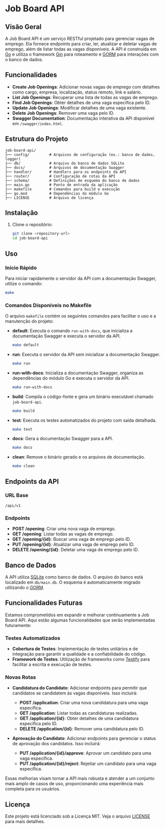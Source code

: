 # Job Board API

## Visão Geral

A Job Board API é um serviço RESTful projetado para gerenciar vagas de emprego. Ela fornece endpoints para criar, ler, atualizar e deletar vagas de emprego, além de listar todas as vagas disponíveis. A API é construída em [Go](https://go.dev/) e utiliza o framework [Gin](https://gin-gonic.com/) para roteamento e [GORM](https://gorm.io/) para interações com o banco de dados.

## Funcionalidades

- **Create Job Openings**: Adicionar novas vagas de emprego com detalhes como cargo, empresa, localização, status remoto, link e salário.
- **List Job Openings**: Recuperar uma lista de todas as vagas de emprego.
- **Find Job Openings**: Obter detalhes de uma vaga específica pelo ID.
- **Update Job Openings**: Modificar detalhes de uma vaga existente.
- **Delete Job Openings**: Remover uma vaga pelo ID.
- **Swagger Documentation**: Documentação interativa da API disponível em `/swagger/index.html`.

## Estrutura do Projeto

```
job-board-api/
├── config/         # Arquivos de configuração (ex.: banco de dados, logger)
├── db/             # Arquivo do banco de dados SQLite
├── docs/           # Arquivos de documentação Swagger
├── handler/        # Handlers para os endpoints da API
├── router/         # Configuração de rotas da API
├── schema/         # Definições de esquema do banco de dados
├── main.go         # Ponto de entrada da aplicação
├── makefile        # Comandos para build e execução
├── go.mod          # Dependências do módulo Go
├── LICENSE         # Arquivo de licença
```

## Instalação

1. Clone o repositório:
   ```bash
   git clone <repository-url>
   cd job-board-api
   ```

## Uso

### Início Rápido

Para iniciar rapidamente o servidor da API com a documentação Swagger, utilize o comando:

```bash
make
```

### Comandos Disponíveis no Makefile

O arquivo `makefile` contém os seguintes comandos para facilitar o uso e a manutenção do projeto:

- **default**: Executa o comando `run-with-docs`, que inicializa a documentação Swagger e executa o servidor da API.

  ```bash
  make default
  ```

- **run**: Executa o servidor da API sem inicializar a documentação Swagger.

  ```bash
  make run
  ```

- **run-with-docs**: Inicializa a documentação Swagger, organiza as dependências do módulo Go e executa o servidor da API.

  ```bash
  make run-with-docs
  ```

- **build**: Compila o código-fonte e gera um binário executável chamado `job-board-api`.

  ```bash
  make build
  ```

- **test**: Executa os testes automatizados do projeto com saída detalhada.

  ```bash
  make test
  ```

- **docs**: Gera a documentação Swagger para a API.

  ```bash
  make docs
  ```

- **clean**: Remove o binário gerado e os arquivos de documentação.
  ```bash
  make clean
  ```

## Endpoints da API

### URL Base

`/api/v1`

### Endpoints

- **POST /opening**: Criar uma nova vaga de emprego.
- **GET /opening**: Listar todas as vagas de emprego.
- **GET /opening/{id}**: Buscar uma vaga de emprego pelo ID.
- **PUT /opening/{id}**: Atualizar uma vaga de emprego pelo ID.
- **DELETE /opening/{id}**: Deletar uma vaga de emprego pelo ID.

## Banco de Dados

A API utiliza [SQLite](https://www.sqlite.org/) como banco de dados. O arquivo do banco está localizado em `db/main.db`. O esquema é automaticamente migrado utilizando o [GORM](https://gorm.io/).

## Funcionalidades Futuras

Estamos comprometidos em expandir e melhorar continuamente a Job Board API. Aqui estão algumas funcionalidades que serão implementadas futuramente:

### Testes Automatizados

- **Cobertura de Testes**: Implementação de testes unitários e de integração para garantir a qualidade e a confiabilidade do código.
- **Framework de Testes**: Utilização de frameworks como [Testify](https://github.com/stretchr/testify) para facilitar a escrita e execução de testes.

### Novas Rotas

- **Candidatura do Candidato**: Adicionar endpoints para permitir que candidatos se candidatem às vagas disponíveis. Isso incluirá:

  - **POST /application**: Criar uma nova candidatura para uma vaga específica.
  - **GET /application**: Listar todas as candidaturas realizadas.
  - **GET /application/{id}**: Obter detalhes de uma candidatura específica pelo ID.
  - **DELETE /application/{id}**: Remover uma candidatura pelo ID.

- **Aprovação do Candidato**: Adicionar endpoints para gerenciar o status de aprovação dos candidatos. Isso incluirá:
  - **PUT /application/{id}/approve**: Aprovar um candidato para uma vaga específica.
  - **PUT /application/{id}/reject**: Rejeitar um candidato para uma vaga específica.

Essas melhorias visam tornar a API mais robusta e atender a um conjunto mais amplo de casos de uso, proporcionando uma experiência mais completa para os usuários.

## Licença

Este projeto está licenciado sob a Licença MIT. Veja o arquivo [LICENSE](LICENSE) para mais detalhes.
